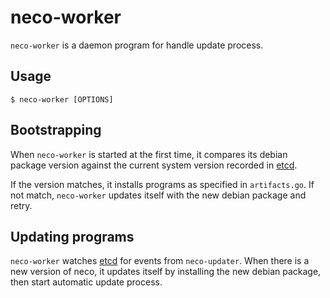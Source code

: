 neco-worker
===========

`neco-worker` is a daemon program for handle update process.

Usage
-----

```console
$ neco-worker [OPTIONS]
```

Bootstrapping
-------------

When `neco-worker` is started at the first time, it compares its debian package
version against the current system version recorded in [etcd](etcd.md).

If the version matches, it installs programs as specified in `artifacts.go`.
If not match, `neco-worker` updates itself with the new debian package and retry.

Updating programs
-----------------

`neco-worker` watches [etcd](etcd.md) for events from `neco-updater`.
When there is a new version of neco, it updates itself by installing
the new debian package, then start automatic update process.


